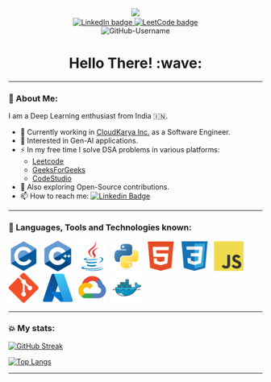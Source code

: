 <div id="header" align="center">
  <img src = "https://media.giphy.com/media/HEPwfdu6T6svpPE1eN/giphy.gif" width="200"/>
</div>

<div id="badges" align="center">
  <a href="www.linkedin.com/in/mkpentapalli">
    <img src="https://img.shields.io/badge/LinkedIn-blue?style=for-the-badge&logo=linkedin&logoColor=white" alt="LinkedIn badge"/>
  </a>
  <a href="https://leetcode.com/Eaglesight02/">
    <img src="https://img.shields.io/badge/Leetcode-yellow?style=for-the-badge&logo=leetcode&logoColor=white" alt="LeetCode badge"/>
  </a>
</div>

<div align="center">
  <img src="https://komarev.com/ghpvc/?username=Eaglesight02&style=flat-square&color=blue" alt="GitHub-Username"/>
</div>
  
<h1 align="center">
  Hello There! :wave:
</h1>

---

### 👨 About Me:
I am a Deep Learning enthusiast from India 🇮🇳.
- 👔 Currently working in [CloudKarya Inc.](https://cloudkarya.com/) as a Software Engineer.
- 🧠 Interested in Gen-AI applications.
- ⚡ In my free time I solve DSA problems in various platforms:
  - [Leetcode](https://leetcode.com/Eaglesight02/)
  - [GeeksForGeeks](https://auth.geeksforgeeks.org/user/manojkpentapalli2002/?utm_source=geeksforgeeks&utm_medium=my_profile&utm_campaign=auth_user)
  - [CodeStudio](https://www.codingninjas.com/studio/profile/Eaglesight02)
- 🌱 Also exploring Open-Source contributions.
- 📫 How to reach me: [![Linkedin Badge](https://img.shields.io/badge/LinkedIn-blue?style=for-the-badge&logo=linkedin&logoColor=white)](www.linkedin.com/in/mkpentapalli)

---

### 🧰 Languages, Tools and Technologies known:
<div id="tools">
  <img src="https://github.com/devicons/devicon/blob/55609aa5bd817ff167afce0d965585c92040787a/icons/c/c-original.svg" title="C" alt="c" width="60" height="60" />&nbsp;
  <img src="https://github.com/devicons/devicon/blob/master/icons/cplusplus/cplusplus-original.svg" title="C++" alt="cpp" width="60" height="60" />&nbsp;
  <img src="https://github.com/devicons/devicon/blob/55609aa5bd817ff167afce0d965585c92040787a/icons/java/java-original.svg" title="Java" alt="java" width="60" height="60" />&nbsp;
  <img src="https://github.com/devicons/devicon/blob/master/icons/python/python-original.svg" title="Python" alt="python" width="60" height="60" />&nbsp;
  <img src="https://github.com/devicons/devicon/blob/55609aa5bd817ff167afce0d965585c92040787a/icons/html5/html5-plain.svg" title="HTML" alt="html" width="60" height="60" />&nbsp;
  <img src="https://github.com/devicons/devicon/blob/55609aa5bd817ff167afce0d965585c92040787a/icons/css3/css3-original.svg" title="CSS" alt="css" width="60" height="60" />&nbsp;
  <img src="https://github.com/devicons/devicon/blob/55609aa5bd817ff167afce0d965585c92040787a/icons/javascript/javascript-original.svg" title="JavaScript" alt="javascript" width="60" height="60" />&nbsp;
  <img src="https://github.com/devicons/devicon/blob/55609aa5bd817ff167afce0d965585c92040787a/icons/git/git-original.svg" title="Git" alt="git" width="60" height="60" />&nbsp;
  <img src="https://github.com/devicons/devicon/blob/55609aa5bd817ff167afce0d965585c92040787a/icons/azure/azure-original.svg" title="Microsoft Azure" alt="azure" width="60" height="60" />&nbsp;
  <img src="https://github.com/devicons/devicon/blob/55609aa5bd817ff167afce0d965585c92040787a/icons/googlecloud/googlecloud-original.svg" title="Google Cloud Platform" alt="gcp" width="60" height="60" />&nbsp;
  <img src="https://github.com/devicons/devicon/blob/55609aa5bd817ff167afce0d965585c92040787a/icons/docker/docker-original.svg" title="Docker" alt="docker" width="60" height="60" />&nbsp;
</div>

---

### 💥 My stats:

[![GitHub Streak](https://github-readme-streak-stats.herokuapp.com/?user=Eaglesight02&theme=dark&background=000000)](https://git.io/streak-stats)

[![Top Langs](https://github-readme-stats.vercel.app/api/top-langs/?username=Eaglesight02&layout=compact&theme=vision-friendly-dark)](https://github.com/anuraghazra/github-readme-stats)

---
